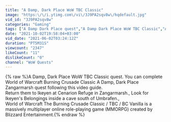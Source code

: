 ```yaml
---
title: "A Damp, Dark Place WoW TBC Classic"
image: "https:\/\/i.ytimg.com\/vi\/3J9PA2sqv8w\/hqdefault.jpg"
vid_id: "3J9PA2sqv8w"
categories: "Gaming"
tags: ["A Damp Dark Place quest","A Damp Dark Place WoW TBC Classic","A Damp Dark Place Burning Crusade Classic"]
date: "2021-10-02T19:58:04+03:00"
vid_date: "2021-06-02T03:24:12Z"
duration: "PT5M31S"
viewcount: "2347"
likeCount: "11"
dislikeCount: "0"
channel: "WoW Quests"
---
```

{% raw %}A Damp, Dark Place WoW TBC Classic quest. You can complete World of Warcraft Burning Crusade Classic A Damp, Dark Place Zangarmarsh quest following this video guide. <br />Return them to Ikeyen at Cenarion Refuge in Zangarmarsh., Look for Ikeyen's Belongings inside a cave south of Umbrafen.,<br />World of Warcraft The Burning Crusade Classic / TBC / BC Vanilla is a massively multiplayer online role-playing game (MMORPG) created by Blizzard Entertainment.{% endraw %}
